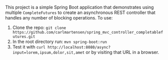 This project is a simple Spring Boot application that demonstrates using multiple `CompleteFutures` to create an asynchronous REST controller that handles any number of blocking operations. To use:

1. Clone the repo: `git clone https://github.com/carlmartensen/spring_mvc_controller_completablefutures.git`
2. In the root directory run: `mvn spring-boot:run`
3. Test it with `curl http://localhost:8080/async?input=lorem,ipsum,dolor,sit,amet` or by visiting that URL in a browser.